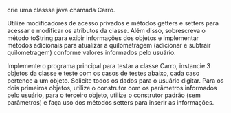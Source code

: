 crie uma classse java chamada Carro.

Utilize modificadores de acesso privados e métodos getters e setters para acessar e modificar os atributos da classe. Além disso, sobrescreva o método toString para exibir informações dos objetos e implementar métodos adicionais para atualizar a quilometragem (adicionar e subtrair quilometragem) conforme valores informados pelo usuário.

Implemente o programa principal para testar a classe Carro, instancie 3 objetos da classe e teste com os casos de testes abaixo, cada caso pertence a um objeto. Solicite todos os dados para o usuário digitar. Para os dois primeiros objetos, utilize o construtor com os parâmetros informados pelo usuário, para o terceiro objeto, utilize o construtor padrão (sem parâmetros) e faça uso dos métodos setters para inserir as informações.
